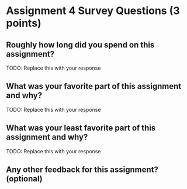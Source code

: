 # Assignment 4 Survey Questions (3 points)

## Roughly how long did you spend on this assignment?

TODO: Replace this with your response

## What was your favorite part of this assignment and why?

TODO: Replace this with your response

## What was your least favorite part of this assignment and why?

TODO: Replace this with your response

## Any other feedback for this assignment? (optional)
